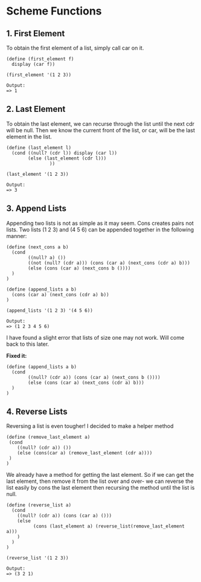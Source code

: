# Scheme Functions
## 1. First Element

To obtain the first element of a list, simply call car on it. 

    (define (first_element f)
      display (car f))
    
    (first_element '(1 2 3))
    
    Output: 
    => 1
## 2. Last Element

To obtain the last element, we can recurse through the list until the next cdr will be null. Then we know the current front of the list, or car, will be the last element in the list. 

    (define (last_element l)
      (cond ((null? (cdr l)) display (car l))
            (else (last_element (cdr l)))
                    ))
    
    (last_element '(1 2 3))
    
    Output:
    => 3
## 3. Append Lists

Appending two lists is not as simple as it may seem. Cons creates pairs not lists. Two lists (1 2 3) and (4 5 6) can be appended together in the following manner: 

    (define (next_cons a b) 
      (cond 
            ((null? a) ())
            ((not (null? (cdr a))) (cons (car a) (next_cons (cdr a) b)))
            (else (cons (car a) (next_cons b ())))
      )
    )
    
    (define (append_lists a b)
      (cons (car a) (next_cons (cdr a) b))
    )
    
    (append_lists '(1 2 3) '(4 5 6))
    
    Output:
    => (1 2 3 4 5 6)

I have found a slight error that lists of size one may not work. Will come back to this later. 

**Fixed it:** 

    (define (append_lists a b)
      (cond 
            ((null? (cdr a)) (cons (car a) (next_cons b ())))
            (else (cons (car a) (next_cons (cdr a) b)))
      )
    )
## 4. Reverse Lists

Reversing a list is even tougher! I decided to make a helper method 

    (define (remove_last_element a)
     (cond 
        ((null? (cdr a)) ())
        (else (cons(car a) (remove_last_element (cdr a))))   
     )
    )

We already have a method for getting the last element. So if we can get the last element, then remove it from the list over and over- we can reverse the list easily by cons the last element then recursing the method until the list is null. 

    (define (reverse_list a)
      (cond 
        ((null? (cdr a)) (cons (car a) ()))
        (else 
              (cons (last_element a) (reverse_list(remove_last_element a)))
        )
      )
    )
    
    (reverse_list '(1 2 3))
    
    Output:
    => (3 2 1)



